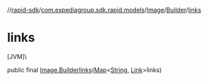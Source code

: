 //[rapid-sdk](../../../../index.md)/[com.expediagroup.sdk.rapid.models](../../index.md)/[Image](../index.md)/[Builder](index.md)/[links](links.md)

# links

[JVM]\

public final [Image.Builder](index.md)[links](links.md)([Map](https://docs.oracle.com/javase/8/docs/api/java/util/Map.html)&lt;[String](https://docs.oracle.com/javase/8/docs/api/java/lang/String.html), [Link](../../-link/index.md)&gt;links)

